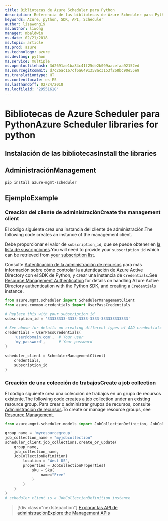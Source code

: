```yaml
---
title: Bibliotecas de Azure Scheduler para Python
description: Referencia de las bibliotecas de Azure Scheduler para Python
keywords: Azure, python, SDK, API, Scheduler
author: lisawong19
ms.author: liwong
manager: mbaldwin
ms.date: 02/21/2018
ms.topic: article
ms.prod: azure
ms.technology: azure
ms.devlang: python
ms.service: multiple
ms.openlocfilehash: 3d2691ae1ba84c41f25de2b099aacefaa92152ed
ms.sourcegitcommit: d7c26ac167cf6a6491358ac3153f268bc90e55e9
ms.translationtype: HT
ms.contentlocale: es-ES
ms.lasthandoff: 02/24/2018
ms.locfileid: "29551618"
---
```

# <a name="azure-scheduler-libraries-for-python"></a><span data-ttu-id="181c3-104">Bibliotecas de Azure Scheduler para Python</span><span class="sxs-lookup"><span data-stu-id="181c3-104">Azure Scheduler libraries for python</span></span>

## <a name="install-the-libraries"></a><span data-ttu-id="181c3-105">Instalación de las bibliotecas</span><span class="sxs-lookup"><span data-stu-id="181c3-105">Install the libraries</span></span>

## <a name="management"></a><span data-ttu-id="181c3-106">Administración</span><span class="sxs-lookup"><span data-stu-id="181c3-106">Management</span></span>

```bash
pip install azure-mgmt-scheduler
```
## <a name="example"></a><span data-ttu-id="181c3-107">Ejemplo</span><span class="sxs-lookup"><span data-stu-id="181c3-107">Example</span></span>

### <a name="create-the-management-client"></a><span data-ttu-id="181c3-108">Creación del cliente de administración</span><span class="sxs-lookup"><span data-stu-id="181c3-108">Create the management client</span></span>

<span data-ttu-id="181c3-109">El código siguiente crea una instancia del cliente de administración.</span><span class="sxs-lookup"><span data-stu-id="181c3-109">The following code creates an instance of the management client.</span></span>

<span data-ttu-id="181c3-110">Debe proporcionar el valor de ``subscription_id``, que se puede obtener en [la lista de suscripciones](https://manage.windowsazure.com/#Workspaces/AdminTasks/SubscriptionMapping).</span><span class="sxs-lookup"><span data-stu-id="181c3-110">You will need to provide your ``subscription_id`` which can be retrieved from [your subscription list](https://manage.windowsazure.com/#Workspaces/AdminTasks/SubscriptionMapping).</span></span>

<span data-ttu-id="181c3-111">Consulte [Autenticación de la administración de recursos](/python/azure/python-sdk-azure-authenticate) para más información sobre cómo controlar la autenticación de Azure Active Directory con el SDK de Python, y crear una instancia de ``Credentials``.</span><span class="sxs-lookup"><span data-stu-id="181c3-111">See [Resource Management Authentication](/python/azure/python-sdk-azure-authenticate) for details on handling Azure Active Directory authentication with the Python SDK, and creating a ``Credentials`` instance.</span></span>

```python
from azure.mgmt.scheduler import SchedulerManagementClient
from azure.common.credentials import UserPassCredentials

# Replace this with your subscription id
subscription_id = '33333333-3333-3333-3333-333333333333'

# See above for details on creating different types of AAD credentials
credentials = UserPassCredentials(
    'user@domain.com',  # Your user
    'my_password',      # Your password
)

scheduler_client = SchedulerManagementClient(
    credentials,
    subscription_id
)
```

### <a name="create-a-job-collection"></a><span data-ttu-id="181c3-112">Creación de una colección de trabajos</span><span class="sxs-lookup"><span data-stu-id="181c3-112">Create a job collection</span></span>

<span data-ttu-id="181c3-113">El código siguiente crea una colección de trabajos en un grupo de recursos existente.</span><span class="sxs-lookup"><span data-stu-id="181c3-113">The following code creates a job collection under an existing resource group.</span></span>
<span data-ttu-id="181c3-114">Para crear o administrar grupos de recursos, consulte [Administración de recursos](/python/api/overview/azure/azure.mgmt.resource).</span><span class="sxs-lookup"><span data-stu-id="181c3-114">To create or manage resource groups, see [Resource Management](/python/api/overview/azure/azure.mgmt.resource).</span></span>

```python
from azure.mgmt.scheduler.models import JobCollectionDefinition, JobCollectionProperties, Sku

group_name = 'myresourcegroup'
job_collection_name = "myjobcollection"
scheduler_client.job_collections.create_or_update(
    group_name,
    job_collection_name,
    JobCollectionDefinition(
        location = "West US",
        properties = JobCollectionProperties(
            sku = Sku(
                name="Free"
            )
        )
    )
)
# scheduler_client is a JobCollectionDefinition instance
```

> [!div class="nextstepaction"]
> [<span data-ttu-id="181c3-115">Explorar las API de administración</span><span class="sxs-lookup"><span data-stu-id="181c3-115">Explore the Management APIs</span></span>](/python/api/overview/azure/scheduler/management)